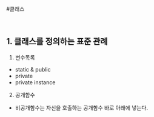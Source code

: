 #클래스

<br>

## 1. 클래스를 정의하는 표준 관례

1. 변수목록
  - static & public
  - private
  - private instance
2. 공개함수
  - 비공개함수는 자신을 호출하는 공개함수 바로 아래에 넣는다.
